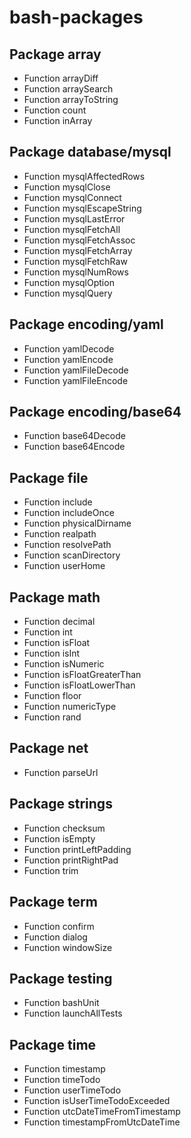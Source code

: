 # bash-packages

## Package array
* Function arrayDiff
* Function arraySearch
* Function arrayToString
* Function count
* Function inArray

## Package database/mysql
* Function mysqlAffectedRows
* Function mysqlClose
* Function mysqlConnect
* Function mysqlEscapeString
* Function mysqlLastError
* Function mysqlFetchAll
* Function mysqlFetchAssoc
* Function mysqlFetchArray
* Function mysqlFetchRaw
* Function mysqlNumRows
* Function mysqlOption
* Function mysqlQuery

## Package encoding/yaml
* Function yamlDecode
* Function yamlEncode
* Function yamlFileDecode
* Function yamlFileEncode

## Package encoding/base64
* Function base64Decode
* Function base64Encode

## Package file
* Function include
* Function includeOnce
* Function physicalDirname
* Function realpath
* Function resolvePath
* Function scanDirectory
* Function userHome

## Package math
* Function decimal
* Function int
* Function isFloat
* Function isInt
* Function isNumeric
* Function isFloatGreaterThan
* Function isFloatLowerThan
* Function floor
* Function numericType
* Function rand

## Package net
* Function parseUrl

## Package strings
* Function checksum
* Function isEmpty
* Function printLeftPadding
* Function printRightPad
* Function trim

## Package term
* Function confirm
* Function dialog
* Function windowSize

## Package testing
* Function bashUnit
* Function launchAllTests

## Package time
* Function timestamp
* Function timeTodo
* Function userTimeTodo
* Function isUserTimeTodoExceeded
* Function utcDateTimeFromTimestamp
* Function timestampFromUtcDateTime